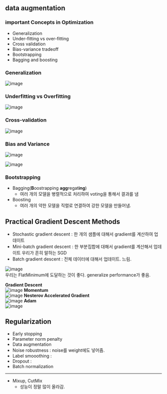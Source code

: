 ## data augmentation
### important Concepts in Optimization
- Generalization
- Under-fitting vs over-fitting
- Cross validation
- Bias-variance tradeoff
- Bootstrapping
- Bagging and boosting

### Generalization
![image](https://user-images.githubusercontent.com/50571795/129368683-6eb8eb33-55fc-4617-a5f7-1d2ff82e9a53.png)

### Underfitting vs Overfitting
![image](https://user-images.githubusercontent.com/50571795/129368770-28f13f4f-046c-4524-be29-e2719329f080.png)

### Cross-validation
![image](https://user-images.githubusercontent.com/50571795/129368871-0ae67b6a-d28c-4c35-a831-953e9bc81cdb.png)

### Bias and Variance

![image](https://user-images.githubusercontent.com/50571795/129369026-79665626-1f86-421f-b7af-47e2351c60d9.png)

![image](https://user-images.githubusercontent.com/50571795/129369073-baccbfc8-76d2-4d76-b266-073f00ae8f22.png)

### Bootstrapping
- Bagging(**B**oostrapping **agg**regat**ing**)
  - 여러 개의 모델을 병렬적으로 처리하여 voting을 통해서 결과를 냄
- Boosting
  - 여러 개의 약한 모델을 직렬로 연결하여 강한 모델을 만들어냄.

## Practical Gradient Descent Methods
- Stochastic gradient descent : 한 개의 샘플에 대해서 gradient를 계산하여 업데이트
- Mini-batch gradient descent : 한 부분집합에 대해서 gradient를 계산해서 업데이트 우리가 흔히 말하는 SGD
- Batch gradient descent : 전체 데이터에 대해서 업데이트. 느림. 

![image](https://user-images.githubusercontent.com/50571795/129373308-4887ffa8-9103-4644-bd94-9f6480e738eb.png)  
우리는 FlatMinimum에 도달하는 것이 좋다. generalize performance가 좋음.

**Gradient Descent**  
![image](https://user-images.githubusercontent.com/50571795/129373429-f11f221b-8289-449d-862b-620ca6e2ba79.png)
**Momentum**  
![image](https://user-images.githubusercontent.com/50571795/129373535-0bbc22e0-0e74-445f-b39d-9654e0375726.png)
**Nesterov Accelerated Gradient**  
![image](https://user-images.githubusercontent.com/50571795/129373631-f07a0cb3-d1f2-4072-941c-45983b648c5b.png)
**Adam**  
![image](https://user-images.githubusercontent.com/50571795/129373785-a4252811-e02d-469d-b1c3-f7b5082d14c7.png)

## Regularization
- Early stopping
- Parameter norm penalty
- Data augmentation 
- Noise robustness : noise를 weight에도 넣어줌.
- Label smooothing : 
- Dropout : 
- Batch normalization

---
- Mixup, CutMix
  - 성능이 정말 많이 올라감.